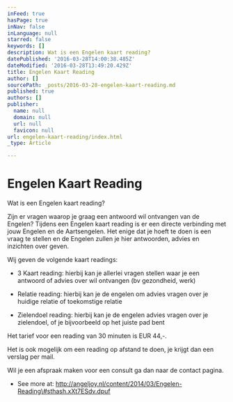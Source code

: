 ```yaml
---
inFeed: true
hasPage: true
inNav: false
inLanguage: null
starred: false
keywords: []
description: Wat is een Engelen kaart reading?
datePublished: '2016-03-28T14:00:38.485Z'
dateModified: '2016-03-28T13:49:20.429Z'
title: Engelen Kaart Reading
author: []
sourcePath: _posts/2016-03-28-engelen-kaart-reading.md
published: true
authors: []
publisher:
  name: null
  domain: null
  url: null
  favicon: null
url: engelen-kaart-reading/index.html
_type: Article

---
```

# Engelen Kaart Reading

Wat is een Engelen kaart reading?

Zijn er vragen waarop je graag een antwoord wil ontvangen van de Engelen? Tijdens een Engelen kaart reading is er een directe verbinding met jouw Engelen en de Aartsengelen. Het enige dat je hoeft te doen is een vraag te stellen en de Engelen zullen je hier antwoorden, advies en inzichten over geven.

Wij geven de volgende kaart readings:

- 3 Kaart reading: hierbij kan je allerlei vragen stellen waar je een antwoord of advies over wil ontvangen (bv gezondheid, werk)

- Relatie reading: hierbij kan je de engelen om advies vragen over je huidige relatie of toekomstige relatie

- Zielendoel reading: hierbij kan je de engelen advies vragen over je zielendoel, of je bijvoorbeeld op het juiste pad bent

Het tarief voor een reading van 30 minuten is EUR 44,-.

Het is ook mogelijk om een reading op afstand te doen, je krijgt dan een verslag per mail.

Wil je een afspraak maken voor een consult ga dan naar de contact pagina.

- See more at: http://angeljoy.nl/content/2014/03/Engelen-Reading\#sthash.xXt7ESdv.dpuf